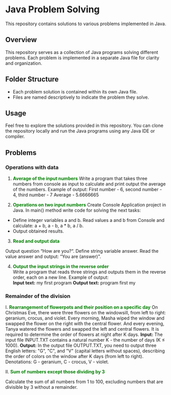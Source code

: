 # Java Problem Solving

This repository contains solutions to various problems implemented in Java.

## Overview

This repository serves as a collection of Java programs solving different problems. Each problem is implemented in a separate Java file for clarity and organization.

## Folder Structure

- Each problem solution is contained within its own Java file.
- Files are named descriptively to indicate the problem they solve.

## Usage

Feel free to explore the solutions provided in this repository. You can clone the repository locally and run the Java programs using any Java IDE or compiler.

## Problems

### Operations with data

1. **<span style="color:green">Average of the input numbers</span>**
Write a program that takes three numbers from console as input to calculate and print output the average of the numbers.
Example of output:
First number - 6, second number - 4, third number - 7
Average - 5.6666665

2. **<span style="color:green">Operations on two input numbers</span>**
Create Console Application project in Java.
In main() method write code for solving the next tasks:
- Define integer variables a and b. Read values a and b from Console and calculate: a + b, a - b, a * b, a / b.
- Output obtained results.
 
 3. **<span style="color:green">Read and output data</span>**

Output question “How are you?“. Define string variable answer. Read the value answer and output: “You are (answer)".

4. **<span style="color:green">Output the input strings in the reverse order</span>**  
Write a program that reads three strings and outputs them in the reverse order, each on a new line.
Example of output:  
**Input text:**
my
first
program
**Output text:**
program
first
my

### Remainder of the division

I. **<span style="color:green">Rearrangement of flowerpots and their position on a specific day</span>**
On Christmas Eve, there were three flowers on the windowsill, from left to right: geranium, crocus, and violet.
Every morning, Masha wiped the window and swapped the flower on the right with the central flower.
And every evening, Tanya watered the flowers and swapped the left and central flowers.
It is required to determine the order of flowers at night after K days.
**Input:**
The input file INPUT.TXT contains a natural number K - the number of days (K ≤ 1000).
**Output:**
In the output file OUTPUT.TXT, you need to output three English letters: "G", "C", and "V" (capital letters without spaces),
describing the order of colors on the window after K days (from left to right). Denotations: G - geranium, C - crocus, V - violet.

 II. **<span style="color:green">Sum of numbers except those dividing by 3</span>**

Calculate the sum of all numbers from 1 to 100, excluding numbers that are divisible by 3 without a remainder.
 
